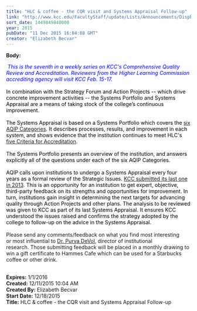 ```yaml
---
title: "HLC & coffee - the CQR visit and Systems Appraisal Follow-up"
link: "http://www.kcc.edu/FacultyStaff/update/Lists/Announcements/DispForm.aspx?ID=2112"
sort_date: 1449849848000
year: 2015
pubDate: "11 Dec 2015 16:04:08 GMT"
creator: "Elizabeth Becvar"
---
```


<div><b>Body:</b> <div class="ExternalClass2C1559E1698F414182A46056181804A9"><p><em style="color:blue"> This is the seventh in a weekly series on KCC's Comprehensive Quality Review and Accreditation. Reviewers from the Higher Learning Commission accrediting agency will visit KCC Feb. 15-17.</em><br /><br /><span style="color:#000000">In combination with the Strategy Forum and Action Projects -- which drive concrete improvement activities -- the Systems Portfolio and Systems Appraisal are a means of taking stock of the college’s continuous improvement.<br /><br />The Systems Appraisal is based on a Systems Portfolio which covers the <a href="https://www.hlcommission.org/Pathways/aqip-categories.html">six AQIP Categories</a>. It describes processes, results, and improvement in each system, and shows evidence that the institution continues to meet HLC's <a href="https://www.hlcommission.org/Criteria-Eligibility-and-Candidacy/criteria-and-core-components.html">five Criteria for Accreditation</a>. <br /><br />The Systems Portfolio presents an overview of the institution, and answers explicitly all of the questions under each of the six AQIP Categories.<br /><br />AQIP calls upon institutions to undergo a Systems Appraisal every four years as a formal review of the Strategic Issues. <a href="/Community/Collegeinfo/ie/aqip/Documents/2013SystemsPortfolio/2013_SP_Kankakee_CC.pdf">KCC submitted its last one in 2013</a>. This is an opportunity for an institution to get expert, objective, third-party feedback on its strengths and opportunities for improvement. In turn, institutions gain insight in determining the next targets for advancing quality through Action Projects and other plans. The analysis to be reviewed was given to KCC as part of its last Systems Appraisal. It ensures KCC understood the issues raised and confirms the strategy adopted by the college to follow-up on the advice in the Systems Appraisal.<br /></span><br /><img src="/FacultyStaff/update/PublishingImages/feedback1.gif" alt="" style="vertical-align:auto;float:right;margin:5px" />Please send any comments/feedback on what you find most interesting or most influential to <a href="mailto:pdevol@kcc.edu">Dr. Purva DeVol</a>, director of institutional research. Those submitting feedback will be placed in a monthly drawing to win a gift certificate to Hammes Cafe which can be used for a Starbucks coffee or other drink. </p>
<div> </div></div></div>
<div><b>Expires:</b> 1/1/2016</div>
<div><b>Created:</b> 12/11/2015 10:04 AM</div>
<div><b>Created By:</b> Elizabeth Becvar</div>
<div><b>Start Date:</b> 12/18/2015</div>
<div><b>Title:</b> HLC &amp; coffee - the CQR visit and Systems Appraisal Follow-up</div>
